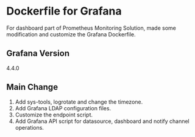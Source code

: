 Dockerfile for Grafana
===============================================
For dashboard part of Prometheus Monitoring Solution, made some
modification and customize the Grafana Dockerfile.


Grafana Version
---------------
4.4.0

Main Change
-----------
1. Add sys-tools, logrotate and change the timezone.
2. Add Grafana LDAP configuration files.
3. Customize the endpoint script.
4. Add Grafana API script for datasource, dashboard and notify channel
   operations.
